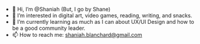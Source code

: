 - 👋 Hi, I’m @Shaniah (But, I go by Shane)
- 👀 I’m interested in digital art, video games, reading, writing, and snacks. 
- 🌱 I’m currently learning as much as I can about UX/UI Design and how to be a good community leader.
- 📫 How to reach me: shaniah.blanchard@gmail.com

<!---
Shaniah/Shaniah is a ✨ special ✨ repository because its `README.md` (this file) appears on your GitHub profile.
You can click the Preview link to take a look at your changes.
--->
